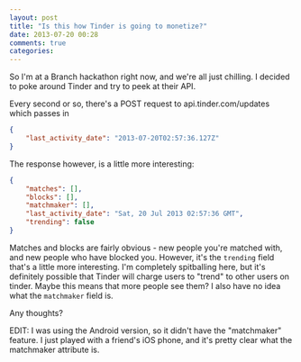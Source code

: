 ```yaml
---
layout: post
title: "Is this how Tinder is going to monetize?"
date: 2013-07-20 00:28
comments: true
categories: 
---
```

So I'm at a Branch hackathon right now, and we're all just chilling. I decided to poke around Tinder and try to peek at their API.

Every second or so, there's a POST request to api.tinder.com/updates which passes in

```json
{
    "last_activity_date": "2013-07-20T02:57:36.127Z"
}
```

The response however, is a little more interesting:

```json
{
    "matches": [],
    "blocks": [],
    "matchmaker": [],
    "last_activity_date": "Sat, 20 Jul 2013 02:57:36 GMT",
    "trending": false
}
```

Matches and blocks are fairly obvious - new people you're matched with, and new people who have blocked you. However, it's the `trending` field that's a little more interesting. I'm completely spitballing here, but it's definitely possible that Tinder will charge users to "trend" to other users on tinder. Maybe this means that more people see them? I also have no idea what the `matchmaker` field is.

Any thoughts?

EDIT: I was using the Android version, so it didn't have the "matchmaker" feature. I just played with a friend's iOS phone, and it's pretty clear what the matchmaker attribute is.
